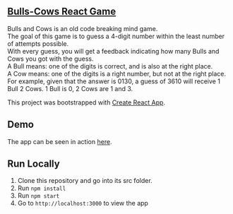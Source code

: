 
[**Bulls-Cows React Game**](https://github.com/rashmiap/bulls-cows-react-game)
-
Bulls and Cows is an old code breaking mind game.<br/>
The goal of this game is to guess a 4-digit number within the least number of attempts possible.<br/>
With every guess, you will get a feedback indicating how many Bulls and Cows you got with the guess.<br/>
A Bull means: one of the digits is correct, and is also at the right place.<br/>
A Cow means: one of the digits is a right number, but not at the right place.<br/>
For example, given that the answer is 0130, a guess of 3610 will receive 1 Bull 2 Cows. 1 Bull is 0, 2 Cows are 1 and 3.<br/>

This project was bootstrapped with [Create React App](https://github.com/facebookincubator/create-react-app).

Demo
-
The app can be seen in action [here](https://main--stirring-pixie-4b1682.netlify.app/).

**Run Locally**
-
 1.  Clone this repository and go into its src folder.
 2.  Run  `npm install`
 3.  Run  `npm start`
 4.  Go to  `http://localhost:3000`  to view the app
